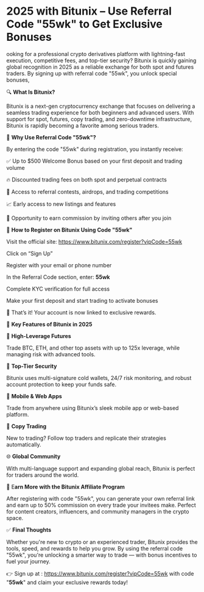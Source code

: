 # 2025 with Bitunix – Use Referral Code "55wk" to Get Exclusive Bonuses

ooking for a professional crypto derivatives platform with lightning-fast execution, competitive fees, and top-tier security? Bitunix is quickly gaining global recognition in 2025 as a reliable exchange for both spot and futures traders. By signing up with referral code "55wk", you unlock special bonuses,

🔍 **What Is Bitunix?**

Bitunix is a next-gen cryptocurrency exchange that focuses on delivering a seamless trading experience for both beginners and advanced users. With support for spot, futures, copy trading, and zero-downtime infrastructure, Bitunix is rapidly becoming a favorite among serious traders.

🎁 **Why Use Referral Code "55wk"?**

By entering the code "55wk" during registration, you instantly receive:

✅ Up to $500 Welcome Bonus based on your first deposit and trading volume

🔥 Discounted trading fees on both spot and perpetual contracts

🎉 Access to referral contests, airdrops, and trading competitions

📈 Early access to new listings and features

💸 Opportunity to earn commission by inviting others after you join

📝 **How to Register on Bitunix Using Code "55wk"**

Visit the official site: https://www.bitunix.com/register?vipCode=55wk

Click on “Sign Up”

Register with your email or phone number

In the Referral Code section, enter: **55wk**

Complete KYC verification for full access

Make your first deposit and start trading to activate bonuses

🎯 That’s it! Your account is now linked to exclusive rewards.

🌟 **Key Features of Bitunix in 2025**

🚀 **High-Leverage Futures**

Trade BTC, ETH, and other top assets with up to 125x leverage, while managing risk with advanced tools.

🔐 **Top-Tier Security**

Bitunix uses multi-signature cold wallets, 24/7 risk monitoring, and robust account protection to keep your funds safe.

📲 **Mobile & Web Apps**

Trade from anywhere using Bitunix’s sleek mobile app or web-based platform.

👥 **Copy Trading**

New to trading? Follow top traders and replicate their strategies automatically.

🌐 **Global Community**

With multi-language support and expanding global reach, Bitunix is perfect for traders around the world.

💼 E**arn More with the Bitunix Affiliate Program**

After registering with code "55wk", you can generate your own referral link and earn up to 50% commission on every trade your invitees make. Perfect for content creators, influencers, and community managers in the crypto space.

✅ **Final Thoughts**

Whether you're new to crypto or an experienced trader, Bitunix provides the tools, speed, and rewards to help you grow. By using the referral code "55wk", you're unlocking a smarter way to trade — with bonus incentives to fuel your journey.

👉 Sign up at : https://www.bitunix.com/register?vipCode=55wk  with code "**55wk**" and claim your exclusive rewards today!
